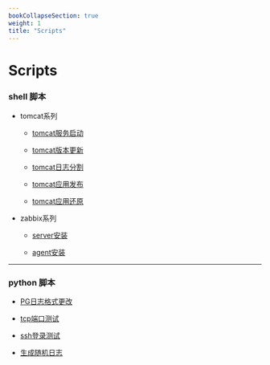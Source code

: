 ```yaml
---
bookCollapseSection: true
weight: 1
title: "Scripts"
---
```


# Scripts

### shell 脚本

* tomcat系列

    * [tomcat服务启动](tomcat-service.sh)

    * [tomcat版本更新](tomcat-version.sh)

    * [tomcat日志分割](cronolog.sh)

    * [tomcat应用发布](upgrade-service.sh)

    * [tomcat应用还原](restore-service.sh)

* zabbix系列

    * [server安装](zabbix_server.sh)

    * [agent安装](zabbix_agent.sh)

***

### python 脚本

* [PG日志格式更改](pgLogChange.py)

* [tcp端口测试](tcptest.py)

* [ssh登录测试](ssh.py)

* [生成随机日志](log_output.py)